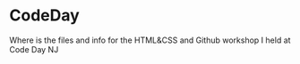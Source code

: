 # CodeDay
Where is the files and info for the HTML&amp;CSS and Github workshop I held at Code Day NJ
